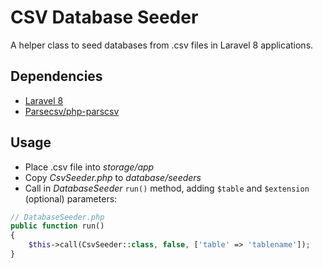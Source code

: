 # CSV Database Seeder
A helper class to seed databases from .csv files in Laravel 8 applications.
## Dependencies
- [Laravel 8](https://laravel.com/)
- [Parsecsv/php-parscsv](https://github.com/parsecsv/parsecsv-for-php)
## Usage
- Place .csv file into *storage/app*
- Copy *CsvSeeder.php* to *database/seeders*
- Call in *DatabaseSeeder* `run()` method, adding `$table` and `$extension` (optional) parameters:

```php
// DatabaseSeeder.php
public function run()
{
    $this->call(CsvSeeder::class, false, ['table' => 'tablename']);
}
```